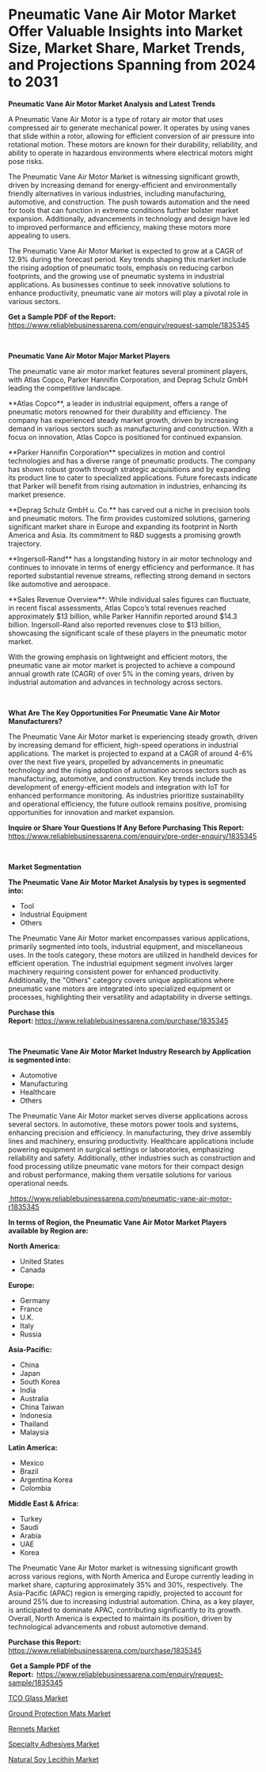 <p><h1>Pneumatic Vane Air Motor Market Offer Valuable Insights into Market Size, Market Share, Market Trends, and Projections Spanning from 2024 to 2031</h1></p><p><strong>Pneumatic Vane Air Motor Market Analysis and Latest Trends</strong></p>
<p><p>A Pneumatic Vane Air Motor is a type of rotary air motor that uses compressed air to generate mechanical power. It operates by using vanes that slide within a rotor, allowing for efficient conversion of air pressure into rotational motion. These motors are known for their durability, reliability, and ability to operate in hazardous environments where electrical motors might pose risks.</p><p>The Pneumatic Vane Air Motor Market is witnessing significant growth, driven by increasing demand for energy-efficient and environmentally friendly alternatives in various industries, including manufacturing, automotive, and construction. The push towards automation and the need for tools that can function in extreme conditions further bolster market expansion. Additionally, advancements in technology and design have led to improved performance and efficiency, making these motors more appealing to users.</p><p>The Pneumatic Vane Air Motor Market is expected to grow at a CAGR of 12.9% during the forecast period. Key trends shaping this market include the rising adoption of pneumatic tools, emphasis on reducing carbon footprints, and the growing use of pneumatic systems in industrial applications. As businesses continue to seek innovative solutions to enhance productivity, pneumatic vane air motors will play a pivotal role in various sectors.</p></p>
<p><strong>Get a Sample PDF of the Report:&nbsp;</strong> <a href="https://www.reliablebusinessarena.com/enquiry/request-sample/1835345?utm_campaign=1552&utm_medium=2&utm_source=Github&utm_content=ia&utm_term=16102024&utm_id=pneumatic-vane-air-motor">https://www.reliablebusinessarena.com/enquiry/request-sample/1835345</a></p>
<p>&nbsp;</p>
<p><strong>Pneumatic Vane Air Motor Major Market Players</strong></p>
<p><p>The pneumatic vane air motor market features several prominent players, with Atlas Copco, Parker Hannifin Corporation, and Deprag Schulz GmbH leading the competitive landscape.</p><p>**Atlas Copco**, a leader in industrial equipment, offers a range of pneumatic motors renowned for their durability and efficiency. The company has experienced steady market growth, driven by increasing demand in various sectors such as manufacturing and construction. With a focus on innovation, Atlas Copco is positioned for continued expansion.</p><p>**Parker Hannifin Corporation** specializes in motion and control technologies and has a diverse range of pneumatic products. The company has shown robust growth through strategic acquisitions and by expanding its product line to cater to specialized applications. Future forecasts indicate that Parker will benefit from rising automation in industries, enhancing its market presence.</p><p>**Deprag Schulz GmbH u. Co.** has carved out a niche in precision tools and pneumatic motors. The firm provides customized solutions, garnering significant market share in Europe and expanding its footprint in North America and Asia. Its commitment to R&D suggests a promising growth trajectory.</p><p>**Ingersoll-Rand** has a longstanding history in air motor technology and continues to innovate in terms of energy efficiency and performance. It has reported substantial revenue streams, reflecting strong demand in sectors like automotive and aerospace.</p><p>**Sales Revenue Overview**: While individual sales figures can fluctuate, in recent fiscal assessments, Atlas Copco’s total revenues reached approximately $13 billion, while Parker Hannifin reported around $14.3 billion. Ingersoll-Rand also reported revenues close to $13 billion, showcasing the significant scale of these players in the pneumatic motor market. </p><p>With the growing emphasis on lightweight and efficient motors, the pneumatic vane air motor market is projected to achieve a compound annual growth rate (CAGR) of over 5% in the coming years, driven by industrial automation and advances in technology across sectors.</p></p>
<p>&nbsp;</p>
<p><strong>What Are The Key Opportunities For Pneumatic Vane Air Motor Manufacturers?</strong></p>
<p><p>The Pneumatic Vane Air Motor market is experiencing steady growth, driven by increasing demand for efficient, high-speed operations in industrial applications. The market is projected to expand at a CAGR of around 4-6% over the next five years, propelled by advancements in pneumatic technology and the rising adoption of automation across sectors such as manufacturing, automotive, and construction. Key trends include the development of energy-efficient models and integration with IoT for enhanced performance monitoring. As industries prioritize sustainability and operational efficiency, the future outlook remains positive, promising opportunities for innovation and market expansion.</p></p>
<p><strong>Inquire or Share Your Questions If Any Before Purchasing This Report:</strong> <a href="https://www.reliablebusinessarena.com/enquiry/pre-order-enquiry/1835345?utm_campaign=1552&utm_medium=2&utm_source=Github&utm_content=ia&utm_term=16102024&utm_id=pneumatic-vane-air-motor">https://www.reliablebusinessarena.com/enquiry/pre-order-enquiry/1835345</a></p>
<p>&nbsp;</p>
<p><strong>Market Segmentation</strong></p>
<p><strong>The Pneumatic Vane Air Motor Market Analysis by types is segmented into:</strong></p>
<p><ul><li>Tool</li><li>Industrial Equipment</li><li>Others</li></ul></p>
<p><p>The Pneumatic Vane Air Motor market encompasses various applications, primarily segmented into tools, industrial equipment, and miscellaneous uses. In the tools category, these motors are utilized in handheld devices for efficient operation. The industrial equipment segment involves larger machinery requiring consistent power for enhanced productivity. Additionally, the "Others" category covers unique applications where pneumatic vane motors are integrated into specialized equipment or processes, highlighting their versatility and adaptability in diverse settings.</p></p>
<p><strong>Purchase this Report:&nbsp;</strong><a href="https://www.reliablebusinessarena.com/purchase/1835345?utm_campaign=1552&utm_medium=2&utm_source=Github&utm_content=ia&utm_term=16102024&utm_id=pneumatic-vane-air-motor">https://www.reliablebusinessarena.com/purchase/1835345</a></p>
<p>&nbsp;</p>
<p><strong>The Pneumatic Vane Air Motor Market Industry Research by Application is segmented into:</strong></p>
<p><ul><li>Automotive</li><li>Manufacturing</li><li>Healthcare</li><li>Others</li></ul></p>
<p><p>The Pneumatic Vane Air Motor market serves diverse applications across several sectors. In automotive, these motors power tools and systems, enhancing precision and efficiency. In manufacturing, they drive assembly lines and machinery, ensuring productivity. Healthcare applications include powering equipment in surgical settings or laboratories, emphasizing reliability and safety. Additionally, other industries such as construction and food processing utilize pneumatic vane motors for their compact design and robust performance, making them versatile solutions for various operational needs.</p></p>
<p><a href="https://www.reliablebusinessarena.com/pneumatic-vane-air-motor-r1835345?utm_campaign=1552&utm_medium=2&utm_source=Github&utm_content=ia&utm_term=16102024&utm_id=pneumatic-vane-air-motor">&nbsp;https://www.reliablebusinessarena.com/pneumatic-vane-air-motor-r1835345</a></p>
<p><strong>In terms of Region, the Pneumatic Vane Air Motor Market Players available by Region are:</strong></p>
<p>
    <p> <strong> North America: </strong>
        <ul>
            <li>United States</li>
            <li>Canada</li>
        </ul>
        </p> 
    <p> <strong> Europe: </strong>
        <ul>
            <li>Germany</li>
            <li>France</li>
            <li>U.K.</li>
            <li>Italy</li>
            <li>Russia</li>
        </ul>
        </p> 
    <p> <strong> Asia-Pacific: </strong>
        <ul>
            <li>China</li>
            <li>Japan</li>
            <li>South Korea</li>
            <li>India</li>
            <li>Australia</li>
            <li>China Taiwan</li>
            <li>Indonesia</li>
            <li>Thailand</li>
            <li>Malaysia</li>
        </ul>
        </p> 
    <p> <strong> Latin America: </strong>
        <ul>
            <li>Mexico</li>
            <li>Brazil</li>
            <li>Argentina Korea</li>
            <li>Colombia</li>
        </ul>
        </p> 
    <p> <strong> Middle East & Africa: </strong>
        <ul>
            <li>Turkey</li>
            <li>Saudi</li>
            <li>Arabia</li>
            <li>UAE</li>
            <li>Korea</li>
        </ul>
    </p>
    </p>
<p><p>The Pneumatic Vane Air Motor market is witnessing significant growth across various regions, with North America and Europe currently leading in market share, capturing approximately 35% and 30%, respectively. The Asia-Pacific (APAC) region is emerging rapidly, projected to account for around 25% due to increasing industrial automation. China, as a key player, is anticipated to dominate APAC, contributing significantly to its growth. Overall, North America is expected to maintain its position, driven by technological advancements and robust automotive demand.</p></p>
<p><strong>Purchase this Report: </strong><a href="https://www.reliablebusinessarena.com/purchase/1835345?utm_campaign=1552&utm_medium=2&utm_source=Github&utm_content=ia&utm_term=16102024&utm_id=pneumatic-vane-air-motor">https://www.reliablebusinessarena.com/purchase/1835345</a></p>
<p>&nbsp;<strong>Get a Sample PDF of the Report:&nbsp;&nbsp;</strong><a href="https://www.reliablebusinessarena.com/enquiry/request-sample/1835345?utm_campaign=1552&utm_medium=2&utm_source=Github&utm_content=ia&utm_term=16102024&utm_id=pneumatic-vane-air-motor">https://www.reliablebusinessarena.com/enquiry/request-sample/1835345</a></p>
<p><strong></strong></p>
<p><p><a href="https://www.linkedin.com/pulse/tco-glass-market-overview-forecast-2024-2031-detailed-qydoe?utm_campaign=1552&utm_medium=2&utm_source=Github&utm_content=ia&utm_term=16102024&utm_id=pneumatic-vane-air-motor">TCO Glass Market</a></p><p><a href="https://www.linkedin.com/pulse/global-perspectives-ground-protection-mats-market-trends-fzxqe?utm_campaign=1552&utm_medium=2&utm_source=Github&utm_content=ia&utm_term=16102024&utm_id=pneumatic-vane-air-motor">Ground Protection Mats Market</a></p><p><a href="https://www.linkedin.com/pulse/rennets-market-research-report-exploring-size-revenue-analysis-wjkde?utm_campaign=1552&utm_medium=2&utm_source=Github&utm_content=ia&utm_term=16102024&utm_id=pneumatic-vane-air-motor">Rennets Market</a></p><p><a href="https://www.linkedin.com/pulse/specialty-adhesives-market-revolution-size-share-emerging-ia5de?utm_campaign=1552&utm_medium=2&utm_source=Github&utm_content=ia&utm_term=16102024&utm_id=pneumatic-vane-air-motor">Specialty Adhesives Market</a></p><p><a href="https://www.linkedin.com/pulse/global-natural-soy-lecithin-industry-analysis-share-growth-d57ue?utm_campaign=1552&utm_medium=2&utm_source=Github&utm_content=ia&utm_term=16102024&utm_id=pneumatic-vane-air-motor">Natural Soy Lecithin Market</a></p></p>